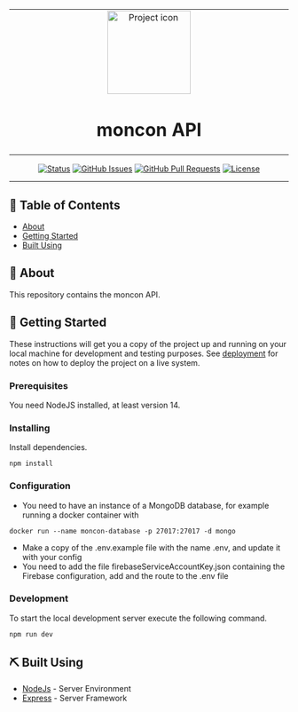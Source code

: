 <table align="center"><tr><td align="center" width="9999">
<img src="https://imgur.com/5O5TvDu.png" align="center" width="150" alt="Project icon">

# moncon API

</td></tr></table>
<div align="center">

[![Status](https://img.shields.io/badge/status-active-success.svg)]()
[![GitHub Issues](https://img.shields.io/github/issues/kylelobo/The-Documentation-Compendium.svg)](https://github.com/kylelobo/The-Documentation-Compendium/issues)
[![GitHub Pull Requests](https://img.shields.io/github/issues-pr/kylelobo/The-Documentation-Compendium.svg)](https://github.com/kylelobo/The-Documentation-Compendium/pulls)
[![License](https://img.shields.io/badge/license-MIT-blue.svg)](/LICENSE)

</div>

---

## 📝 Table of Contents

- [About](#about)
- [Getting Started](#getting_started)
- [Built Using](#built_using)

## 🧐 About <a name = "about"></a>

This repository contains the moncon API.

## 🏁 Getting Started <a name = "getting_started"></a>

These instructions will get you a copy of the project up and running on your local machine for development and testing purposes. See [deployment](#deployment) for notes on how to deploy the project on a live system.

### Prerequisites

You need NodeJS installed, at least version 14.

### Installing

Install dependencies.

```
npm install
```

### Configuration

- You need to have an instance of a MongoDB database, for example running a docker container with
```
docker run --name moncon-database -p 27017:27017 -d mongo
```
- Make a copy of the .env.example file with the name .env, and update it with your config
- You need to add the file firebaseServiceAccountKey.json containing the Firebase configuration, add and the route to the .env file

### Development

To start the local development server execute the following command.

```
npm run dev
```

## ⛏️ Built Using <a name = "built_using"></a>

- [NodeJs](https://nodejs.org/en/) - Server Environment
- [Express](https://expressjs.com/) - Server Framework
